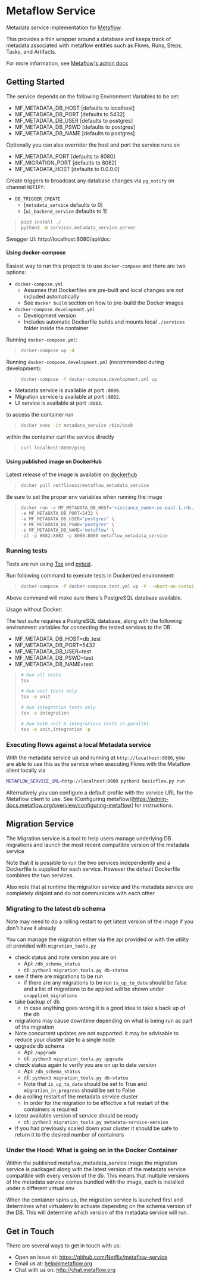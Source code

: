 # Metaflow Service

Metadata service implementation for [Metaflow](https://github.com/Netflix/metaflow).

This provides a thin wrapper around a database and keeps track of metadata associated with 
metaflow entities such as Flows, Runs, Steps, Tasks, and Artifacts.

For more information, see [Metaflow's admin docs](https://admin-docs.metaflow.org/overview/service-architecture#metadata)

## Getting Started

The service depends on the following Environment Variables to be set:
  - MF_METADATA_DB_HOST [defaults to localhost]
  - MF_METADATA_DB_PORT [defaults to 5432]
  - MF_METADATA_DB_USER [defaults to postgres]
  - MF_METADATA_DB_PSWD [defaults to postgres]
  - MF_METADATA_DB_NAME [defaults to postgres]

Optionally you can also overrider the host and port the service runs on
  - MF_METADATA_PORT [defaults to 8080]
  - MF_MIGRATION_PORT [defaults to 8082]
  - MF_METADATA_HOST [defaults to 0.0.0.0]

Create triggers to broadcast any database changes via `pg_notify` on channel `NOTIFY`:

* `DB_TRIGGER_CREATE`
  * [`metadata_service` defaults to 0]
  * [`ui_backend_service` defaults to 1]

>```sh
>pip3 install ./
>python3 -m services.metadata_service.server
>```

Swagger UI: http://localhost:8080/api/doc

#### Using docker-compose

Easiest way to run this project is to use `docker-compose` and there are two options:

* `docker-compose.yml`
  * Assumes that Dockerfiles are pre-built and local changes are not included automatically
  * See `docker build` section on how to pre-build the Docker images
* `docker-compose.development.yml`
  * Development version
  * Includes automatic Dockerfile builds and mounts local `./services` folder inside the container

Running `docker-compose.yml`:

>```sh
>docker-compose up -d
>```

Running `docker-compose.development.yml` (recommended during development):

>```sh
>docker-compose -f docker-compose.development.yml up
>```

* Metadata service is available at port `:8080`.
* Migration service is available at port `:8082`.
* UI service is available at port `:8083`.

to access the container run

>```sh
>docker exec -it metadata_service /bin/bash
>```

within the container curl the service directly

>```sh
>curl localhost:8080/ping
>```


#### Using published image on DockerHub

Latest release of the image is available on [dockerhub](https://hub.docker.com/repository/docker/netflixoss/metaflow_metadata_service)

>```sh
>docker pull netflixoss/metaflow_metadata_service
>```


Be sure to set the proper env variables when running the image

>```sh
>docker run -e MF_METADATA_DB_HOST='<instance_name>.us-east-1.rds.amazonaws.com' \
>-e MF_METADATA_DB_PORT=5432 \
>-e MF_METADATA_DB_USER='postgres' \
>-e MF_METADATA_DB_PSWD='postgres' \
>-e MF_METADATA_DB_NAME='metaflow' \
>-it -p 8082:8082 -p 8080:8080 metaflow_metadata_service
>```

### Running tests

Tests are run using [Tox](https://tox.readthedocs.io) and [pytest](https://docs.pytest.org).

Run following command to execute tests in Dockerized environment:

> ```sh
> docker-compose -f docker-compose.test.yml up -V --abort-on-container-exit
> ```

Above command will make sure there's PostgreSQL database available.

Usage without Docker:

The test suite requires a PostgreSQL database, along with the following environment variables for connecting the tested services to the DB.

  - MF_METADATA_DB_HOST=db_test
  - MF_METADATA_DB_PORT=5432
  - MF_METADATA_DB_USER=test
  - MF_METADATA_DB_PSWD=test
  - MF_METADATA_DB_NAME=test

> ```sh
> # Run all tests
> tox
>
> # Run unit tests only
> tox -e unit
>
> # Run integration tests only
> tox -e integration
>
> # Run both unit & integrations tests in parallel
> tox -e unit,integration -p
> ```

### Executing flows against a local Metadata service

With the metadata service up and running at `http://localhost:8080`, you are able to use this as the service when executing Flows with the Metaflow client locally via

```sh
METAFLOW_SERVICE_URL=http://localhost:8080 python3 basicflow.py run
```

Alternatively you can configure a default profile with the service URL for the Metaflow client to use. See (Configuring metaflow)[https://admin-docs.metaflow.org/overview/configuring-metaflow] for instructions.

## Migration Service
The Migration service is a tool to help users manage underlying DB migrations and launch
the most recent compatible version of the metadata service

Note that it is possible to run the two services independently and a Dockerfile is 
supplied for each service. However the default Dockerfile combines the two services.

Also note that at runtime the migration service and the metadata service are completely disjoint and
do not communicate with each other

### Migrating to the latest db schema
Note may need to do a rolling restart to get latest version of the image if you don't have it already

You can manage the migration either via the api provided or with the utility cli provided with `migration_tools.py`

* check status and note version you are on
    * Api: `/db_schema_status`
    * cli: `python3 migration_tools.py db-status`
* see if there are migrations to be run
    * if there are any migrations to be run `is_up_to_date` should be false and a list of migrations to be applied
    will be shown under `unapplied_migrations`
* take backup of db
    * in case anything goes wrong it is a good idea to take a back up of the db
* migrations may cause downtime depending on what is being run as part of the migration
* Note concurrent updates are not supported. it may be advisable to reduce your cluster size to a single node
* upgrade db schema
    * Api: `/upgrade`
    * cli: `python3 migration_tools.py upgrade`
* check status again to verify you are on up to date version
    * Api: `/db_schema_status`
    * cli: `python3 migration_tools.py db-status`
    * Note that `is_up_to_date` should be set to True and `migration_in_progress` should be set to False
* do a rolling restart of the metadata service cluster
    * In order for the migration to be effective a full restart of the containers is required
* latest available version of service should be ready 
    * cli: `python3 migration_tools.py metadata-service-version`
* If you had previously scaled down your cluster it should be safe to return it to the desired number of containers

### Under the Hood: What is going on in the Docker Container 
Within the published metaflow_metadata_service image the migration service is packaged along with 
the latest version of the metadata service compatible with every version of the db. This means that multiple versions
 of the metadata service comes bundled with the image, each is installed under a different virtual env.

When the container spins up, the migration service is launched first and determines what virtualenv to activate
depending on the schema version of the DB. This will determine which version of the metadata service will run.  

## Get in Touch
There are several ways to get in touch with us:

* Open an issue at: https://github.com/Netflix/metaflow-service 
* Email us at: help@metaflow.org
* Chat with us on: http://chat.metaflow.org